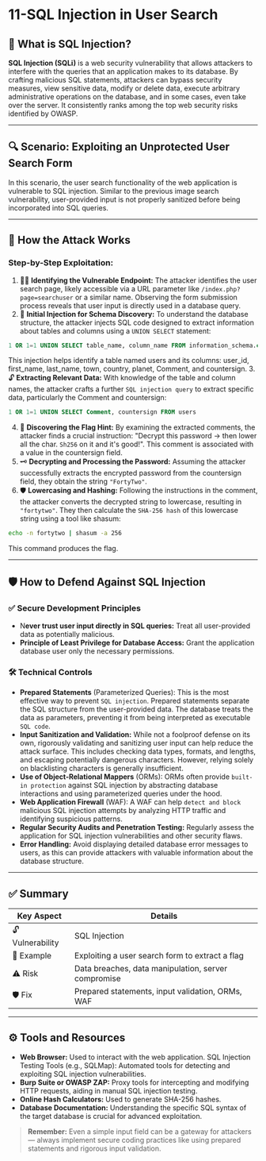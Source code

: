 # 11-SQL Injection in User Search

## 🧠 What is SQL Injection?
**SQL Injection (SQLi)** is a web security vulnerability that allows attackers to interfere with the queries that an application makes to its database. By crafting malicious SQL statements, attackers can bypass security measures, view sensitive data, modify or delete data, execute arbitrary administrative operations on the database, and in some cases, even take over the server. It consistently ranks among the top web security risks identified by OWASP.

---

## 🔍 Scenario: Exploiting an Unprotected User Search Form
In this scenario, the user search functionality of the web application is vulnerable to SQL injection. Similar to the previous image search vulnerability, user-provided input is not properly sanitized before being incorporated into SQL queries.

---

## 🧨 How the Attack Works
### Step-by-Step Exploitation:
1. 🕵️‍♂️ **Identifying the Vulnerable Endpoint:** The attacker identifies the user search page, likely accessible via a URL parameter like `/index.php?page=searchuser` or a similar name. Observing the form submission process reveals that user input is directly used in a database query.
2. 💉 **Initial Injection for Schema Discovery:** To understand the database structure, the attacker injects SQL code designed to extract information about tables and columns using a `UNION SELECT` statement:
```sql
1 OR 1=1 UNION SELECT table_name, column_name FROM information_schema.columns
```
This injection helps identify a table named users and its columns: user_id, first_name, last_name, town, country, planet, Comment, and countersign.
3. 🔓 **Extracting Relevant Data:** With knowledge of the table and column names, the attacker crafts a further `SQL injection query` to extract specific data, particularly the Comment and countersign:
```sql
1 OR 1=1 UNION SELECT Comment, countersign FROM users
```
4. 🔑 **Discovering the Flag Hint:** By examining the extracted comments, the attacker finds a crucial instruction: "Decrypt this password -> then lower all the char. `Sh256` on it and it's good!". This comment is associated with a value in the countersign field.
5. 🗝️ **Decrypting and Processing the Password:** Assuming the attacker successfully extracts the encrypted password from the countersign field, they obtain the string `"FortyTwo"`.
6. 🛡️ **Lowercasing and Hashing:** Following the instructions in the comment, the attacker converts the decrypted string to lowercase, resulting in `"fortytwo"`. They then calculate the `SHA-256 hash` of this lowercase string using a tool like shasum:
```bash
echo -n fortytwo | shasum -a 256
```
This command produces the flag.

---

## 🛡️ How to Defend Against SQL Injection
### ✅ Secure Development Principles
- N**ever trust user input directly in SQL queries:** Treat all user-provided data as potentially malicious.
- **Principle of Least Privilege for Database Access:** Grant the application database user only the necessary permissions.
### 🛠️ Technical Controls
- **Prepared Statements** (Parameterized Queries): This is the most effective way to prevent `SQL injection`. Prepared statements separate the SQL structure from the user-provided data. The database treats the data as parameters, preventing it from being interpreted as executable `SQL code`.
- **Input Sanitization and Validation:** While not a foolproof defense on its own, rigorously validating and sanitizing user input can help reduce the attack surface. This includes checking data types, formats, and lengths, and escaping potentially dangerous characters. However, relying solely on blacklisting characters is generally insufficient.
- **Use of Object-Relational Mappers** (ORMs): ORMs often provide `built-in protection` against SQL injection by abstracting database interactions and using parameterized queries under the hood.
- **Web Application Firewall** (WAF): A WAF can help `detect and block` malicious SQL injection attempts by analyzing HTTP traffic and identifying suspicious patterns.
- **Regular Security Audits and Penetration Testing:** Regularly assess the application for SQL injection vulnerabilities and other security flaws.
- **Error Handling:** Avoid displaying detailed database error messages to users, as this can provide attackers with valuable information about the database structure.

---

## ✅ Summary

| Key Aspect       | Details                                               |
|------------------|-------------------------------------------------------|
| 🔓 Vulnerability | SQL Injection                              |
| 📍 Example       | Exploiting a user search form to extract a flag |
| ⚠️ Risk          | Data breaches, data manipulation, server compromise |
| 🛡️ Fix           | Prepared statements, input validation, ORMs, WAF |

---

## ⚙️ Tools and Resources
- **Web Browser:** Used to interact with the web application.
SQL Injection Testing Tools (e.g., SQLMap): Automated tools for detecting and exploiting SQL injection vulnerabilities.
- **Burp Suite or OWASP ZAP:** Proxy tools for intercepting and modifying HTTP requests, aiding in manual SQL injection testing.
- **Online Hash Calculators:** Used to generate SHA-256 hashes.
- **Database Documentation:** Understanding the specific SQL syntax of the target database is crucial for advanced exploitation.

> **Remember:** Even a simple input field can be a gateway for attackers — always implement secure coding practices like using prepared statements and rigorous input validation.

